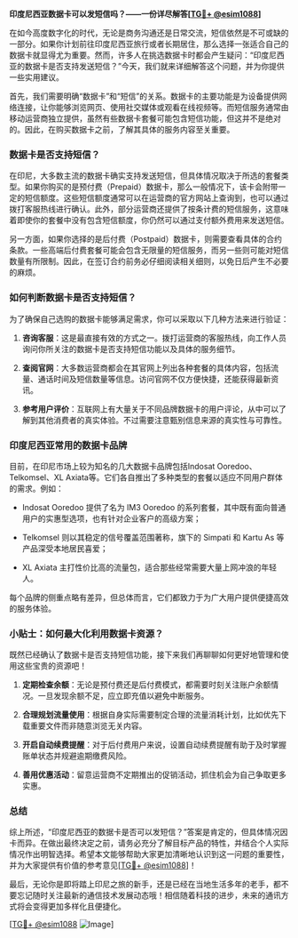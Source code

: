 **印度尼西亚数据卡可以发短信吗？——一份详尽解答[[TG💪+ @esim1088](https://t.me/s/esim1088)]**

在如今高度数字化的时代，无论是商务沟通还是日常交流，短信依然是不可或缺的一部分。如果你计划前往印度尼西亚旅行或者长期居住，那么选择一张适合自己的数据卡就显得尤为重要。然而，许多人在挑选数据卡时都会产生疑问：“印度尼西亚的数据卡是否支持发送短信？”今天，我们就来详细解答这个问题，并为你提供一些实用建议。

首先，我们需要明确“数据卡”和“短信”的关系。数据卡的主要功能是为设备提供网络连接，让你能够浏览网页、使用社交媒体或观看在线视频等。而短信服务通常由移动运营商独立提供，虽然有些数据卡套餐可能包含短信功能，但这并不是绝对的。因此，在购买数据卡之前，了解其具体的服务内容至关重要。

### 数据卡是否支持短信？

在印尼，大多数主流的数据卡确实支持发送短信，但具体情况取决于所选的套餐类型。如果你购买的是预付费（Prepaid）数据卡，那么一般情况下，该卡会附带一定的短信额度。这些短信额度通常可以在运营商的官方网站上查询到，也可以通过拨打客服热线进行确认。此外，部分运营商还提供了按条计费的短信服务，这意味着即使你的套餐中没有包含短信额度，你仍然可以通过支付额外费用来发送短信。

另一方面，如果你选择的是后付费（Postpaid）数据卡，则需要查看具体的合约条款。一些高端后付费套餐可能会包含无限量的短信服务，而另一些则可能对短信数量有所限制。因此，在签订合约前务必仔细阅读相关细则，以免日后产生不必要的麻烦。

### 如何判断数据卡是否支持短信？

为了确保自己选购的数据卡能够满足需求，你可以采取以下几种方法来进行验证：

1. **咨询客服**：这是最直接有效的方式之一。拨打运营商的客服热线，向工作人员询问你所关注的数据卡是否支持短信功能以及具体的服务细节。
   
2. **查阅官网**：大多数运营商都会在其官网上列出各种套餐的具体内容，包括流量、通话时间及短信数量等信息。访问官网不仅方便快捷，还能获得最新资讯。

3. **参考用户评价**：互联网上有大量关于不同品牌数据卡的用户评论，从中可以了解到其他消费者的真实体验。不过需要注意甄别信息来源的真实性与可靠性。

### 印度尼西亚常用的数据卡品牌

目前，在印尼市场上较为知名的几大数据卡品牌包括Indosat Ooredoo、Telkomsel、XL Axiata等。它们各自推出了多种类型的套餐以适应不同用户群体的需求。例如：

- Indosat Ooredoo 提供了名为 IM3 Ooredoo 的系列套餐，其中既有面向普通用户的实惠型选项，也有针对企业客户的高级方案；
  
- Telkomsel 则以其稳定的信号覆盖范围著称，旗下的 Simpati 和 Kartu As 等产品深受本地居民喜爱；

- XL Axiata 主打性价比高的流量包，适合那些经常需要大量上网冲浪的年轻人。

每个品牌的侧重点略有差异，但总体而言，它们都致力于为广大用户提供便捷高效的服务体验。

### 小贴士：如何最大化利用数据卡资源？

既然已经确认了数据卡是否支持短信功能，接下来我们再聊聊如何更好地管理和使用这些宝贵的资源吧！

1. **定期检查余额**：无论是预付费还是后付费模式，都需要时刻关注账户余额情况。一旦发现余额不足，应立即充值以避免中断服务。

2. **合理规划流量使用**：根据自身实际需要制定合理的流量消耗计划，比如优先下载重要文件而非随意浏览无关内容。

3. **开启自动续费提醒**：对于后付费用户来说，设置自动续费提醒有助于及时掌握账单状态并规避逾期缴费风险。

4. **善用优惠活动**：留意运营商不定期推出的促销活动，抓住机会为自己争取更多实惠。

### 总结

综上所述，“印度尼西亚的数据卡是否可以发短信？”答案是肯定的，但具体情况因卡而异。在做出最终决定之前，请务必充分了解目标产品的特性，并结合个人实际情况作出明智选择。希望本文能够帮助大家更加清晰地认识到这一问题的重要性，并为大家提供有价值的参考意见[[TG💪+ @esim1088](https://t.me/s/esim1088)]！

最后，无论你是即将踏上印尼之旅的新手，还是已经在当地生活多年的老手，都不要忘记随时关注最新的通信技术发展动态哦！相信随着科技的进步，未来的通讯方式将会变得更加多样化且便捷化。

[[TG💪+ @esim1088](https://t.me/s/esim1088) ![Image](https://i.postimg.cc/4NQfJmqS/Snipaste-2025-05-13-00-14-12.png)]
